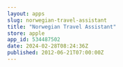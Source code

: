 ```yaml
---
layout: apps
slug: norwegian-travel-assistant
title: "Norwegian Travel Assistant"
store: apple
app_id: 534487502
date: 2024-02-28T08:24:36Z
published: 2012-06-21T07:00:00Z
---
```

